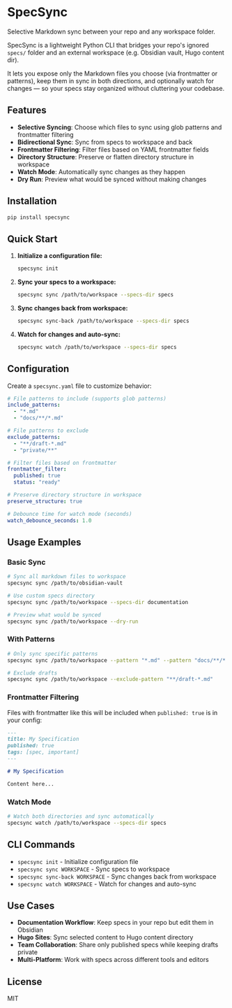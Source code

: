 # SpecSync

Selective Markdown sync between your repo and any workspace folder.

SpecSync is a lightweight Python CLI that bridges your repo's ignored `specs/` folder and an external workspace (e.g. Obsidian vault, Hugo content dir). 

It lets you expose only the Markdown files you choose (via frontmatter or patterns), keep them in sync in both directions, and optionally watch for changes — so your specs stay organized without cluttering your codebase.

## Features

- **Selective Syncing**: Choose which files to sync using glob patterns and frontmatter filtering
- **Bidirectional Sync**: Sync from specs to workspace and back
- **Frontmatter Filtering**: Filter files based on YAML frontmatter fields
- **Directory Structure**: Preserve or flatten directory structure in workspace
- **Watch Mode**: Automatically sync changes as they happen
- **Dry Run**: Preview what would be synced without making changes

## Installation

```bash
pip install specsync
```

## Quick Start

1. **Initialize a configuration file:**
   ```bash
   specsync init
   ```

2. **Sync your specs to a workspace:**
   ```bash
   specsync sync /path/to/workspace --specs-dir specs
   ```

3. **Sync changes back from workspace:**
   ```bash
   specsync sync-back /path/to/workspace --specs-dir specs
   ```

4. **Watch for changes and auto-sync:**
   ```bash
   specsync watch /path/to/workspace --specs-dir specs
   ```

## Configuration

Create a `specsync.yaml` file to customize behavior:

```yaml
# File patterns to include (supports glob patterns)
include_patterns:
  - "*.md"
  - "docs/**/*.md"

# File patterns to exclude
exclude_patterns:
  - "**/draft-*.md"
  - "private/**"

# Filter files based on frontmatter
frontmatter_filter:
  published: true
  status: "ready"

# Preserve directory structure in workspace
preserve_structure: true

# Debounce time for watch mode (seconds)
watch_debounce_seconds: 1.0
```

## Usage Examples

### Basic Sync
```bash
# Sync all markdown files to workspace
specsync sync /path/to/obsidian-vault

# Use custom specs directory
specsync sync /path/to/workspace --specs-dir documentation

# Preview what would be synced
specsync sync /path/to/workspace --dry-run
```

### With Patterns
```bash
# Only sync specific patterns
specsync sync /path/to/workspace --pattern "*.md" --pattern "docs/**/*.md"

# Exclude drafts
specsync sync /path/to/workspace --exclude-pattern "**/draft-*.md"
```

### Frontmatter Filtering

Files with frontmatter like this will be included when `published: true` is in your config:

```markdown
---
title: My Specification
published: true
tags: [spec, important]
---

# My Specification

Content here...
```

### Watch Mode
```bash
# Watch both directories and sync automatically
specsync watch /path/to/workspace --specs-dir specs
```

## CLI Commands

- `specsync init` - Initialize configuration file
- `specsync sync WORKSPACE` - Sync specs to workspace
- `specsync sync-back WORKSPACE` - Sync changes back from workspace
- `specsync watch WORKSPACE` - Watch for changes and auto-sync

## Use Cases

- **Documentation Workflow**: Keep specs in your repo but edit them in Obsidian
- **Hugo Sites**: Sync selected content to Hugo content directory
- **Team Collaboration**: Share only published specs while keeping drafts private
- **Multi-Platform**: Work with specs across different tools and editors

## License

MIT
